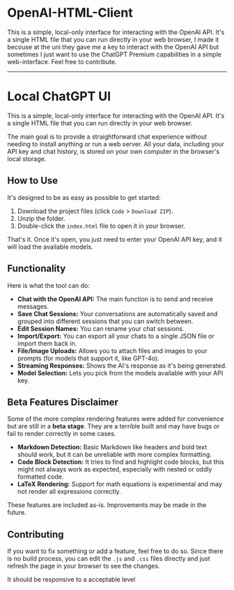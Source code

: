 # OpenAI-HTML-Client
This is a simple, local-only interface for interacting with the OpenAI API. It's a single HTML file that you can run directly in your web browser, I made it becouse at the uni they gave me a key to interact with the OpenAI API but sometimes I just want to use the ChatGPT Premium capabilities in a simple web-interface. Feel free to contribute.

***

# Local ChatGPT UI

This is a simple, local-only interface for interacting with the OpenAI API. It's a single HTML file that you can run directly in your web browser.

The main goal is to provide a straightforward chat experience without needing to install anything or run a web server. All your data, including your API key and chat history, is stored on your own computer in the browser's local storage.

## How to Use

It's designed to be as easy as possible to get started:

1.  Download the project files (click `Code` > `Download ZIP`).
2.  Unzip the folder.
3.  Double-click the `index.html` file to open it in your browser.

That's it. Once it's open, you just need to enter your OpenAI API key, and it will load the available models.

## Functionality

Here is what the tool can do:

*   **Chat with the OpenAI API:** The main function is to send and receive messages.
*   **Save Chat Sessions:** Your conversations are automatically saved and grouped into different sessions that you can switch between.
*   **Edit Session Names:** You can rename your chat sessions.
*   **Import/Export:** You can export all your chats to a single JSON file or import them back in.
*   **File/Image Uploads:** Allows you to attach files and images to your prompts (for models that support it, like GPT-4o).
*   **Streaming Responses:** Shows the AI's response as it's being generated.
*   **Model Selection:** Lets you pick from the models available with your API key.

## Beta Features Disclaimer

Some of the more complex rendering features were added for convenience but are still in a **beta stage**. They are a terrible built and may have bugs or fail to render correctly in some cases.

*   **Markdown Detection:** Basic Markdown like headers and bold text should work, but it can be unreliable with more complex formatting.
*   **Code Block Detection:** It tries to find and highlight code blocks, but this might not always work as expected, especially with nested or oddly formatted code.
*   **LaTeX Rendering:** Support for math equations is experimental and may not render all expressions correctly.

These features are included as-is. Improvements may be made in the future.

## Contributing

If you want to fix something or add a feature, feel free to do so. Since there is no build process, you can edit the `.js` and `.css` files directly and just refresh the page in your browser to see the changes.

It should be responsive to a acceptable level
